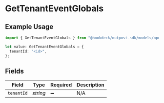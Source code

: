 # GetTenantEventGlobals

## Example Usage

```typescript
import { GetTenantEventGlobals } from "@hookdeck/outpost-sdk/models/operations";

let value: GetTenantEventGlobals = {
  tenantId: "<id>",
};
```

## Fields

| Field              | Type               | Required           | Description        |
| ------------------ | ------------------ | ------------------ | ------------------ |
| `tenantId`         | *string*           | :heavy_minus_sign: | N/A                |